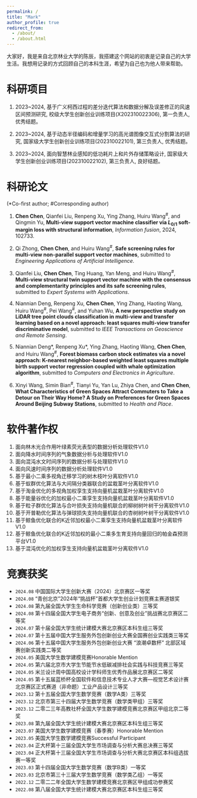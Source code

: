 ```yaml
---
permalink: /
title: "Mark"
author_profile: true
redirect_from: 
  - /about/
  - /about.html
---
```


大家好，我是来自北京林业大学的陈辰，我搭建这个网站的初衷是记录自己的大学生活。我想用记录的方式回顾自己的本科生涯，希望为自己也为他人带来帮助。


# 科研项目
1. 2023~2024, 基于广义柯西过程的差分迭代算法和数据分解及误差修正的风速区间预测研究, 校级大学生创新创业训练项目(X202310022306), 第一负责人, 优秀结题。

2. 2023~2024, 基于动态半径编码和增量学习的高光谱图像交互式分割算法的研究, 国家级大学生创新创业训练项目(202310022101), 第三负责人, 优秀结题。

3. 2023~2024, 面向智慧林业感知的低功耗片上和片外存储策略设计, 国家级大学生创新创业训练项目(202310022102), 第三负责人, 良好结题。


# 科研论文
(\*Co-first author;  \#Corresponding author) 
1. **Chen Chen**, Qianfei Liu, Renpeng Xu, Ying Zhang, Huiru Wang<sup>#</sup>, and Qingmin Yu, **Multi-view support vector machine classifier via *L*<sub>0/1</sub> soft-margin loss with structural information**, *Information fusion*, 2024, 102733.

2. Qi Zhong, **Chen Chen**, and Huiru Wang<sup>#</sup>, **Safe screening rules for multi-view non-parallel support vector machines**, submitted to *Engineering Applications of Artificial Intelligence*.

3. Qianfei Liu, **Chen Chen**, Ting Huang, Yan Meng, and Huiru Wang<sup>#</sup>, **Multi-view structural twin support vector machine with the consensus and complementarity principles and its safe screening rules**, submitted to *Expert Systems with Applications*.

4. Niannian Deng, Renpeng Xu, **Chen Chen**, Ying Zhang, Haoting Wang, Huiru Wang<sup>#</sup>, Pei Wang<sup>#</sup>, and Yuhan Wu, **A new perspective study on LiDAR tree point clouds classification in multi-view and transfer learning based on a novel approach: least squares multi-view transfer discriminative model**, submitted to *IEEE Transactions on Geoscience and Remote Sensing*.

5. Niannian Deng\*, Renpeng Xu\*, Ying Zhang, Haoting Wang, **Chen Chen**, and Huiru Wang<sup>#</sup>, **Forest biomass carbon stock estimates via a novel approach: K-nearest neighbor-based weighted least squares multiple birth support vector regression coupled with whale optimization algorithm**, submitted to *Computers and Electronics in Agriculture*.

6. Xinyi Wang, Simin Bian<sup>#</sup>, Tianyi Yu, Yan Lu, Zhiya Chen, and **Chen Chen**, **What Characteristics of Green Spaces Attract Commuters to Take a Detour on Their Way Home? A Study on Preferences for Green Spaces Around Beijing Subway Stations**, submitted to *Health and Place*.


# 软件著作权
1. 面向林木光合作用叶绿素荧光表型的数据分析处理软件V1.0
2. 面向降水时间序列的气象数据分析与处理软件V1.0
3. 面向混沌水文时间序列的数据分析与处理软件V1.0
4. 面向风速时间序列的数据分析处理软件V1.0
5. 基于最小二乘多视角迁移学习的树木枝叶分离软件V1.0
6. 基于蚁群优化算法与大间隔分类器联合的盆栽茎叶分离软件V1.0
7. 基于淘金优化的多视角加权孪生支持向量机盆栽茎叶分离软件V1.0
8. 基于能量谷优化的加权最小二乘孪生支持向量机盆栽茎叶分离软件V1.0
9. 基于粒子群优化算法与合叶损失支持向量机联合的柳树树叶树干分离软件V1.0
10. 基于开普勒优化算法与弹球损失支持向量机联合的杏树树叶树干分离软件V1.0
11. 基于鲸鱼优化联合的K近邻加权最小二乘孪生支持向量机盆栽茎叶分离软件V1.0
12. 基于鲸鱼优化联合的K近邻加权的最小二乘多生育支持向量回归的帕金森预测平台V1.0
13. 基于混沌优化的加权孪生支持向量机盆栽茎叶分离软件V1.0


# 竞赛获奖
* `2024.08` 中国国际大学生创新大赛（2024）北京赛区一等奖
* `2024.08` “青创北京”2024年“挑战杯”首都大学生创业计划竞赛主赛道银奖
* `2024.08` 第九届全国大学生生命科学竞赛（创新创业类）三等奖
* `2024.08` 第十四届全国大学生电子商务“创新、创意及创业”挑战赛北京赛区二等奖
* `2024.07` 第十届全国大学生统计建模大赛北京赛区本科生组三等奖
* `2024.07` 第十五届中国大学生服务外包创新创业大赛全国赛创业实践类三等奖
* `2024.06` 第十五届中国大学生服务外包创新创业大赛 “浪潮卓数杯” 北部区域赛创新实践类二等奖
* `2024.05` 美国大学生数学建模竞赛Honorable Mention
* `2024.05` 第六届北京市大学生节能节水低碳减排社会实践与科技竞赛三等奖
* `2024.05` 米兰设计周中国高校设计学科师生优秀作品展北京赛区二等奖
* `2024.05` 第十五届蓝桥杯全国软件和信息技术专业人才大赛—视觉艺术设计赛北京赛区正式赛道（非命题）工业产品设计三等奖
* `2023.12` 第十五届全国大学生数学竞赛（数学A类）三等奖
* `2023.12` 北京市第三十四届大学生数学竞赛（数学类甲组）三等奖
* `2023.12` 二零二三年高教社杯全国大学生数学建模竞赛北京赛区甲组北京二等奖
* `2023.08` 第九届全国大学生统计建模大赛北京赛区本科生组三等奖
* `2023.07` 美国大学生数学建模竞赛（春季赛）Honorable Mention
* `2023.05` 美国大学生数学建模竞赛Successful Participant
* `2023.04` 正大杯第十三届全国大学生市场调查与分析大赛总决赛三等奖
* `2023.04` 正大杯第十三届全国大学生市场调查与分析大赛北京赛区本科组选拔赛一等奖
* `2023.03` 第十四届全国大学生数学竞赛（数学B类）一等奖
* `2023.03` 北京市第三十三届大学生数学竞赛（数学类乙组）一等奖
* `2022.12` 二零二二年全国大学生数学建模竞赛北京赛区甲组成功参赛奖
* `2022.08` 第八届全国大学生统计建模大赛北京赛区本科生组三等奖

